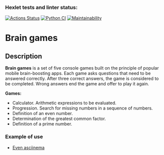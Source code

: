 ### Hexlet tests and linter status:
[![Actions Status](https://github.com/mvaload/python-project-lvl1/workflows/hexlet-check/badge.svg)](https://github.com/mvaload/python-project-lvl1/actions)
[![Python CI](https://github.com/mvaload/python-project-lvl1/actions/workflows/python-app.yml/badge.svg?branch=main)](https://github.com/mvaload/python-project-lvl1/actions/workflows/python-app.yml)
[![Maintainability](https://api.codeclimate.com/v1/badges/d71835b03d9847a3d0fa/maintainability)](https://codeclimate.com/github/mvaload/python-project-lvl1/maintainability)

# Brain games
## Description
**Brain games** is a set of five console games built on the principle of popular mobile brain-boosting apps. Each game asks questions that need to be answered correctly. After three correct answers, the game is considered to be completed. Wrong answers end the game and offer to play it again.    

**Games:**
* Calculator. Arithmetic expressions to be evaluated.
* Progression. Search for missing numbers in a sequence of numbers.
* Definition of an even number.
* Determination of the greatest common factor.
* Definition of a prime number.    

### Example of use
* [Even asciinema](https://asciinema.org/a/9iBXacYdPCvl8OiK0HkxnmtWW)
